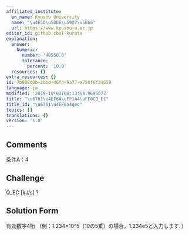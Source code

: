 ```yaml
---
affiliated_institute:
  en_name: Kyushu University
  name: "\u4E5D\u5DDE\u5927\u5B66"
  url: https://www.kyushu-u.ac.jp
editor_id: github.cbal-kurata
explanation:
  answer:
    Numeric:
      number: '48550.0'
      tolerance:
        percent: '10.0'
  resources: {}
extra_resources: {}
id: 7b808d0b-2bbd-46f4-9a77-a750f6f21650
language: ja
modified: '2019-10-03T08:13:04.969507Z'
title: "\u6761\u4EF6A\uFF1A4\uFF0CQ_EC"
title_id: "\u6761\u4EF6a4qec"
topics: []
translations: {}
version: '1.0'
---
```


## Comments
条件A：4

## Challenge
Q_EC [kJ/s] ?

## Solution Form
有効数字4桁
（例：1.234×10^5（10の5乗）の場合，1.234e5と入力します．）




